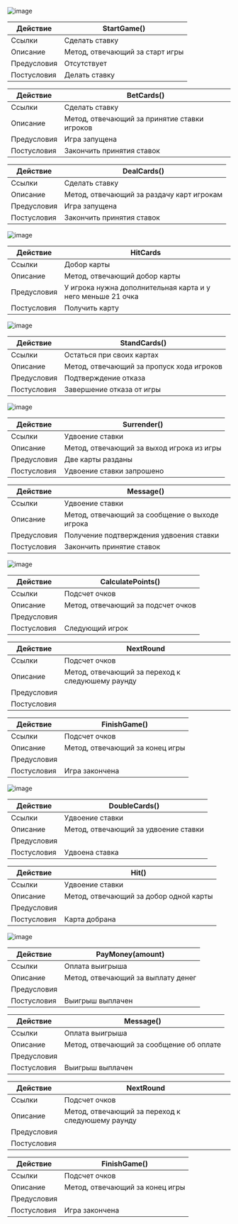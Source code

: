![image](https://github.com/bashkov-01/rtippo/assets/52044554/617a4a4c-0d64-4b94-ba59-22495f0074d0)



| Действие       | StartGame()          | 
|----------------|----------------------|
| Ссылки         | Сделать ставку       | 
| Описание       | Метод, отвечающий за старт игры |
| Предусловия    | Отсутствует          |
| Постусловия    | Делать ставку        |


| Действие       | BetCards()           | 
|----------------|----------------------|
| Ссылки         | Сделать ставку       |
| Описание       | Метод, отвечающий за принятие ставки игроков |
| Предусловия    | Игра запущена        |
| Постусловия    | Закончить принятия ставок |


| Действие       | DealCards()              | 
|----------------|----------------------|
| Ссылки         | Сделать ставку       | 
| Описание       | Метод, отвечающий за раздачу карт игрокам |
| Предусловия    | Игра запущена        |
| Постусловия    | Закончить принятия ставок |



![image](https://github.com/bashkov-01/rtippo/assets/52044554/d78c702b-3150-4f60-b99f-9eb876690b55)



| Действие             | HitCards                 |
|----------------------|-----------------------------|
| Ссылки               | Добор карты                 |
| Описание             | Метод, отвечающий добор карты |
| Предусловия          | У игрока нужна дополнительная карта и у него меньше 21 очка |
| Постусловия          | Получить карту              |


![image](https://github.com/bashkov-01/rtippo/assets/52044554/66d90cfe-b17a-4a04-a2ac-970f372bd319)




| Действие             | StandCards()                 |
|----------------------|-----------------------------------|
| Ссылки               | Остаться при своих картах                    |
| Описание             | Метод, отвечающий за пропуск хода игроков |
| Предусловия          | Подтверждение отказа              |
| Постусловия          | Завершение отказа от игры         |


![image](https://github.com/bashkov-01/rtippo/assets/52044554/b8be4aa1-59a0-43dd-a844-34693d85d6bd)


| Действие             | Surrender()                   |
|----------------------|-------------------------------|
| Ссылки               | Удвоение ставки               |
| Описание             | Метод, отвечающий за выход игрока из игры |
| Предусловия          | Две карты разданы             |
| Постусловия          | Удвоение ставки запрошено     |



| Действие             | Message()                                  |
|----------------------|--------------------------------------------|
| Ссылки               | Удвоение ставки                            |
| Описание             | Метод, отвечающий за сообщение о выходе игрока           |
| Предусловия          | Получение подтверждения удвоения ставки    |
| Постусловия          | Закончить принятие ставок                  |





![image](https://github.com/bashkov-01/rtippo/assets/52044554/8493ddf6-0aba-413e-9ea0-c8309bce6073)





| Действие             | CalculatePoints()         |
|----------------------|--------------------|
| Ссылки               | Подсчет очков       |
| Описание             | Метод, отвечающий за подсчет очков |
| Предусловия          |                      |
| Постусловия          | Следующий игрок      |


| Действие             | NextRound         |
|----------------------|--------------------|
| Ссылки               | Подсчет очков       |
| Описание             | Метод, отвечающий за переход к следуюшему раунду |
| Предусловия          |                      |
| Постусловия          |       |


| Действие             | FinishGame()         |
|----------------------|--------------------|
| Ссылки               | Подсчет очков       |
| Описание             | Метод, отвечающий за конец игры |
| Предусловия          |                      |
| Постусловия          |   Игра закончена    |



![image](https://github.com/bashkov-01/rtippo/assets/52044554/c0b0e730-e679-410a-889f-0d85c4009197)





| Действие             |    DoubleCards() |
|----------------------|----------------------|
| Ссылки               | Удвоение ставки        |
| Описание             | Метод, отвечающий за удвоение ставки |
| Предусловия          |                      |
| Постусловия          | Удвоена ставка |



| Действие             |    Hit() |
|----------------------|----------------------|
| Ссылки               | Удвоение ставки        |
| Описание             | Метод, отвечающий за добор одной карты |
| Предусловия          |                      |
| Постусловия          | Карта добрана |



![image](https://github.com/bashkov-01/rtippo/assets/52044554/7d758a51-4f94-4bd6-a309-f945b60c4460)




| Действие             | PayMoney(amount)    |
|----------------------|---------------------|
| Ссылки               | Оплата выигрыша     |
| Описание             | Метод, отвечающий за выплату денег |
| Предусловия          |                     |
| Постусловия          | Выигрыш выплачен    |



| Действие             | Message()    |
|----------------------|---------------------|
| Ссылки               | Оплата выигрыша     |
| Описание             | Метод, отвечающий за сообщение об оплате |
| Предусловия          |                     |
| Постусловия          | Выигрыш выплачен    |


| Действие             | NextRound         |
|----------------------|--------------------|
| Ссылки               | Подсчет очков       |
| Описание             | Метод, отвечающий за переход к следуюшему раунду |
| Предусловия          |                      |
| Постусловия          |       |


| Действие             | FinishGame()         |
|----------------------|--------------------|
| Ссылки               | Подсчет очков       |
| Описание             | Метод, отвечающий за конец игры |
| Предусловия          |                      |
| Постусловия          |   Игра закончена    |
